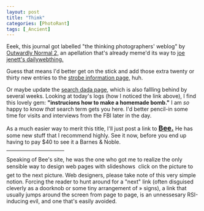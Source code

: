 ```yaml
---
layout: post
title: "Thimk"
categories: [PhotoRant]
tags: [_Ancient]
---
```

Eeek, this journal got labelled "the thinking photographers' weblog" by <a href="http://radio.weblogs.com/0100278/2003/05/06.html#a465">Outwardly Normal 2,</a> an apellation that's already meme'd its way to <a title="joe jenett's dailywebthing" href="http://bulltown.com/radio/categories/dailywebthing/">joe jenett's dailywebthing.</a>

Guess that means I'd better get on the stick and add those extra twenty or thirty new entries to the <a href="/photo/strobeVolts.html">strobe information page,</a> huh.

Or maybe update the <a href="/searches.html">search dada page,</a> which is also fallling behind by several weeks. Looking at today's logs (how I noticed the link above), I find this lovely gem: <b>"instrucions how to make a homemade bomb."</b> I am <i>so</i> happy to know <i>that</i> search term gets you here. I'd better pencil-in some time for visits and interviews from the FBI later in the day.

As a much easier way to merit this title, I'll just post a link to <a href="http://www.beeflowers.com/"><font size="+1"><b>Bee.</b></font></a> He has some new stuff that I recommend highly. See it now, before you end up having to pay $40 to see it a Barnes &amp; Noble.

<hr width="30%" align="center" height="1">

Speaking of Bee's site, he was the one who got me to realize the only sensible way to design web pages with slideshows &#151; click on the picture to get to the next picture. Web designers, please take note of this very simple notion. Forcing the reader to hunt around for a "next" link (often disguised cleverly as a doorknob or some tiny arrangement of &raquo; signs), a link that usually jumps around the screen from page to page, is an unnessesary RSI-inducing evil, and one that's easily avoided.
